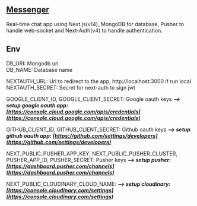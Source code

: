 ## [Messenger](https://bigbruhh-messenger.vercel.app/)  

Real-time chat app using Next.js(v14), MongoDB for database, Pusher to handle web-socket and Next-Auth(v4) to handle authentication.  

## Env  

DB_URI: Mongodb uri   
DB_NAME: Database name  

NEXTAUTH_URL: Url to redirect to the app, http://localhost:3000 if run local  
NEXTAUTH_SECRET: Secret for next-auth to sign jwt  

GOOGLE_CLIENT_ID, GOOGLE_CLIENT_SECRET: Google oauth keys **_--> setup google oauth app: [https://console.cloud.google.com/apis/credentials](https://console.cloud.google.com/apis/credentials)_**  

GITHUB_CLIENT_ID, GITHUB_CLIENT_SECRET: Github oauth keys 
**_--> setup github oauth app: [https://github.com/settings/developers](https://github.com/settings/developers)_**  

NEXT_PUBLIC_PUSHER_APP_KEY, NEXT_PUBLIC_PUSHER_CLUSTER, PUSHER_APP_ID, PUSHER_SECRET: Pusher keys **_--> setup pusher: [https://dashboard.pusher.com/channels](https://dashboard.pusher.com/channels)_**  

NEXT_PUBLIC_CLOUDINARY_CLOUD_NAME: **_--> setup cloudinary: [https://console.cloudinary.com/settings](https://console.cloudinary.com/settings)_**  